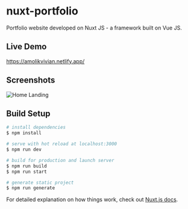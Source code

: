 # nuxt-portfolio

Portfolio website developed on Nuxt JS - a framework built on Vue JS.

## Live Demo

https://amolikvivian.netlify.app/

## Screenshots

<img src="" alt="Home Landing">

## Build Setup

```bash
# install dependencies
$ npm install

# serve with hot reload at localhost:3000
$ npm run dev

# build for production and launch server
$ npm run build
$ npm run start

# generate static project
$ npm run generate
```

For detailed explanation on how things work, check out [Nuxt.js docs](https://nuxtjs.org).
